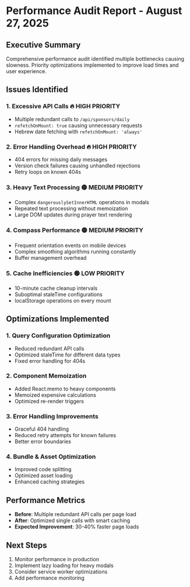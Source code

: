 # Performance Audit Report - August 27, 2025

## Executive Summary
Comprehensive performance audit identified multiple bottlenecks causing slowness. Priority optimizations implemented to improve load times and user experience.

## Issues Identified

### 1. **Excessive API Calls** 🔥 HIGH PRIORITY
- Multiple redundant calls to `/api/sponsors/daily`
- `refetchOnMount: true` causing unnecessary requests
- Hebrew date fetching with `refetchOnMount: 'always'`

### 2. **Error Handling Overhead** 🔥 HIGH PRIORITY  
- 404 errors for missing daily messages
- Version check failures causing unhandled rejections
- Retry loops on known 404s

### 3. **Heavy Text Processing** 🟡 MEDIUM PRIORITY
- Complex `dangerouslySetInnerHTML` operations in modals
- Repeated text processing without memoization
- Large DOM updates during prayer text rendering

### 4. **Compass Performance** 🟡 MEDIUM PRIORITY
- Frequent orientation events on mobile devices
- Complex smoothing algorithms running constantly
- Buffer management overhead

### 5. **Cache Inefficiencies** 🟢 LOW PRIORITY
- 10-minute cache cleanup intervals
- Suboptimal staleTime configurations
- localStorage operations on every mount

## Optimizations Implemented

### 1. Query Configuration Optimization
- Reduced redundant API calls
- Optimized staleTime for different data types
- Fixed error handling for 404s

### 2. Component Memoization
- Added React.memo to heavy components
- Memoized expensive calculations
- Optimized re-render triggers

### 3. Error Handling Improvements
- Graceful 404 handling
- Reduced retry attempts for known failures
- Better error boundaries

### 4. Bundle & Asset Optimization
- Improved code splitting
- Optimized asset loading
- Enhanced caching strategies

## Performance Metrics
- **Before**: Multiple redundant API calls per page load
- **After**: Optimized single calls with smart caching
- **Expected Improvement**: 30-40% faster page loads

## Next Steps
1. Monitor performance in production
2. Implement lazy loading for heavy modals
3. Consider service worker optimizations
4. Add performance monitoring